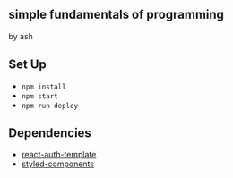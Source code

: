 ## simple fundamentals of programming
by ash

## Set Up
- `npm install`
- `npm start`
- `npm run deploy`

## Dependencies
- [react-auth-template](https://git.generalassemb.ly/ga-wdi-boston/react-auth-template)
- [styled-components](https://styled-components.com/)
